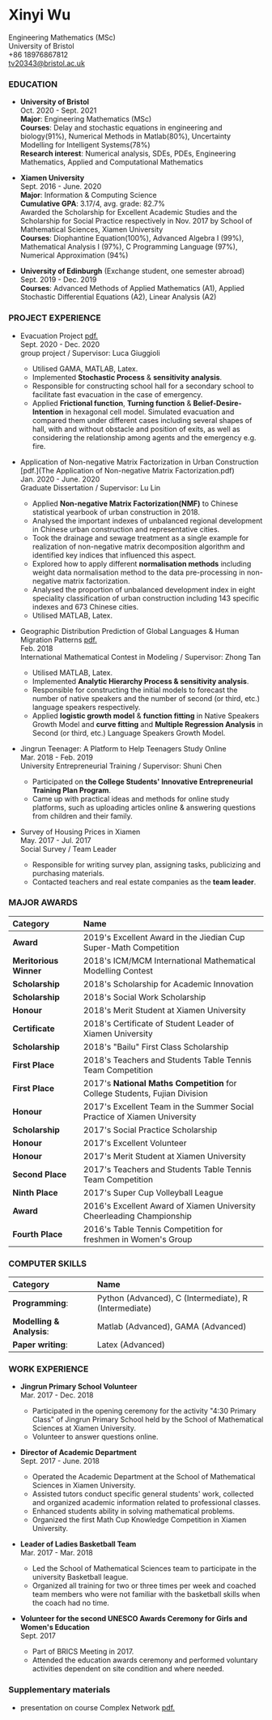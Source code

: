 # Xinyi Wu
Engineering Mathematics (MSc)<br>
University of Bristol<br>
+86 18976867812<br>
tv20343@bristol.ac.uk<br>

### EDUCATION

* **University of Bristol**<br>
Oct. 2020 - Sept. 2021<br>
**Major**: Engineering Mathematics (MSc)<br> 
**Courses**: Delay and stochastic equations in engineering and biology(91%), Numerical Methods in Matlab(80%), Uncertainty Modelling for Intelligent Systems(78%)<br>
**Research interest**: Numerical analysis, SDEs, PDEs, Engineering Mathematics, Applied and Computational Mathematics<br>

* **Xiamen University**<br>
Sept. 2016 - June. 2020<br>
**Major**: Information & Computing Science<br>
**Cumulative GPA**: 3.17/4, avg. grade: 82.7%<br>
Awarded the Scholarship for Excellent Academic Studies and the Scholarship for Social Practice respectively in Nov. 2017 by School of Mathematical Sciences, Xiamen University<br>
**Courses**: Diophantine Equation(100%), Advanced Algebra I (99%), Mathematical Analysis I (97%), C Programming Language (97%), Numerical Approximation (94%)<br>

* **University of Edinburgh** (Exchange student, one semester abroad)<br>
Sept. 2019 - Dec. 2019<br>
**Courses**: Advanced Methods of Applied Mathematics (A1), Applied Stochastic Differential Equations (A2), Linear Analysis (A2)<br>

### PROJECT EXPERIENCE

* Evacuation Project [pdf.](Evacuation_Project_Presentation__Research_Skills__2020_21_.pdf)<br>
Sept. 2020 - Dec. 2020<br>
group project / Supervisor: Luca Giuggioli
  + Utilised GAMA, MATLAB, Latex.
  + Implemented **Stochastic Process** & **sensitivity analysis**.
  + Responsible for constructing school hall for a secondary school to facilitate fast evacuation in the case of emergency.
  + Applied **Frictional function**, **Turning function** & **Belief-Desire-Intention** in hexagonal cell model. Simulated evacuation and compared them under different cases including several shapes of  hall, with and without obstacle and position of exits, as well as considering the relationship among agents and the emergency e.g. fire. 

* Application of Non-negative Matrix Factorization in Urban Construction [pdf.](The Application of Non-negative Matrix Factorization.pdf)<br>
Jan. 2020 - June. 2020<br>
Graduate Dissertation / Supervisor: Lu Lin
  + Applied **Non-negative Matrix Factorization(NMF)** to Chinese statistical yearbook of urban construction in 2018.
  + Analysed the important indexes of unbalanced regional development in Chinese urban construction and representative cities.
  + Took the drainage and sewage treatment as a single example for realization of non-negative matrix decomposition algorithm and identified key indices that influenced this aspect.
  + Explored how to apply different **normalisation methods** including weight data normalisation method to the data pre-processing in non-negative matrix factorization.
  + Analysed the proportion of unbalanced development index in eight speciality classification of urban construction including 143 specific indexes and 673 Chinese cities. 
  + Utilised MATLAB, Latex.<br>

* Geographic Distribution Prediction of Global Languages & Human Migration Patterns [pdf.](MCM.pdf)<br>
Feb. 2018<br>
International Mathematical Contest in Modeling / Supervisor: Zhong Tan
  + Utilised MATLAB, Latex.
  + Implemented **Analytic Hierarchy Process & sensitivity analysis**.
  + Responsible for constructing the initial models to forecast the number of native speakers and the number of second (or third, etc.) language speakers respectively.
  + Applied **logistic growth model** & **function fitting** in Native Speakers Growth Model and **curve fitting** and **Multiple Regression Analysis** in Second (or third, etc.) Language Speakers Growth Model.<br>
  
* Jingrun Teenager: A Platform to Help Teenagers Study Online<br>
Mar. 2018 - Feb. 2019<br>
University Entrepreneurial Training /  Supervisor: Shuni Chen
  + Participated on **the College Students' Innovative Entrepreneurial Training Plan Program**.
  + Came up with practical ideas and methods for online study platforms, such as uploading articles online & answering questions from children and their family.<br>

* Survey of Housing Prices in Xiamen<br>
May. 2017 - Jul. 2017<br>
Social Survey / Team Leader
  + Responsible for writing survey plan, assigning tasks, publicizing and purchasing materials.
  + Contacted teachers and real estate companies as the **team leader**.<br>

### MAJOR AWARDS

|Category|Name|
|:---|:---|
|**Award**|2019's Excellent Award in the Jiedian Cup Super-Math Competition|
|**Meritorious Winner**|2018's ICM/MCM International Mathematical Modelling Contest|
|**Scholarship**|2018's Scholarship for Academic Innovation|
|**Scholarship**|2018's Social Work Scholarship|
|**Honour**|2018's Merit Student at Xiamen University|
|**Certificate**|2018's Certificate of Student Leader of Xiamen University|
|**Scholarship**|2018's "Bailu" First Class Scholarship|
|**First Place**|2018's Teachers and Students Table Tennis Team Competition|
|**First Place**|2017's **National Maths Competition** for College Students, Fujian Division|
|**Honour**|2017's Excellent Team in the Summer Social Practice of Xiamen University|
|**Scholarship**|2017's Social Practice Scholarship|
|**Honour**|2017's Excellent Volunteer|
|**Honour**|2017's Merit Student at Xiamen University|
|**Second Place**|2017's Teachers and Students Table Tennis Team Competition|
|**Ninth Place**|2017's Super Cup Volleyball League|
|**Award**|2016's Excellent Award of Xiamen University Cheerleading Championship|
|**Fourth Place**|2016's Table Tennis Competition for freshmen in Women's Group|

### COMPUTER SKILLS

|Category|Name|
|:---|:---|
|**Programming**:|Python (Advanced), C (Intermediate), R (Intermediate)|
|**Modelling & Analysis**:|Matlab (Advanced), GAMA (Advanced)|
|**Paper writing**:|Latex (Advanced)|

### WORK EXPERIENCE

* **Jingrun Primary School Volunteer**<br>
Mar. 2017 - Dec. 2018
  + Participated in the opening ceremony for the activity "4:30 Primary Class" of Jingrun Primary School held by the School of Mathematical Sciences at Xiamen University.
  + Volunteer to answer questions online.<br>

* **Director of Academic Department**<br>
Sept. 2017 - June. 2018
  + Operated the Academic Department at the School of Mathematical Sciences in Xiamen University.
  + Assisted tutors conduct specific general students' work, collected and organized academic information related to professional classes.
  + Enhanced students ability in solving mathematical problems.
  + Organized the first Math Cup Knowledge Competition in Xiamen University.<br>
  
* **Leader of Ladies Basketball Team**<br>
Mar. 2017 - Mar. 2018
  + Led the School of Mathematical Sciences team to participate in the university Basketball league.
  + Organized all training for two or three times per week and coached team members who were not familiar with the basketball skills when the coach had no time.<br>
  
* **Volunteer for the second UNESCO Awards Ceremony for Girls and Women's Education**<br>
Sept. 2017
  + Part of BRICS Meeting in 2017.
  + Attended the education awards ceremony and performed voluntary activities dependent on site condition and where needed.
  
### Supplementary materials
* presentation on course Complex Network [pdf.](pre_complex_network_Xinyi_Wu.pdf)
